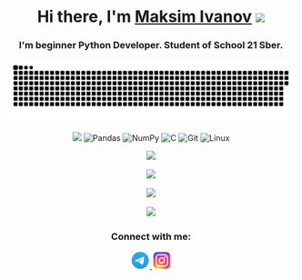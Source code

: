 <h1 align="center">
  Hi there, I'm
  <a href="https://github.com/mksmvnv" target="_blank">Maksim Ivanov</a>
  <img
    src="https://github.com/blackcater/blackcater/raw/main/images/Hi.gif"
    height="32"
  />
</h1>

<h3 align="center">
  I'm beginner Python Developer. Student of School 21 Sber.
</h3>

<p align="center">
  <img src="assets/main_pic.svg" />
</p>

<p align="center">
  <img
    src="https://img.shields.io/badge/python-3670A0?style=for-the-badge&logo=python&logoColor=ffdd54"
  />
  <img
    src="https://img.shields.io/badge/pandas-%23150458.svg?style=for-the-badge&logo=pandas&logoColor=white"
    alt="Pandas"
  />
  <img
    src="https://img.shields.io/badge/numpy-%23013243.svg?style=for-the-badge&logo=numpy&logoColor=white"
    alt="NumPy"
  />
  <img
    src="https://img.shields.io/badge/c-%2300599C.svg?style=for-the-badge&logo=c&logoColor=white"
    alt="C"
  />
  <img
    src="https://img.shields.io/badge/git-%23F05033.svg?style=for-the-badge&logo=git&logoColor=white"
    alt="Git"
  />
  <img
    src="https://img.shields.io/badge/Linux-FCC624?style=for-the-badge&logo=linux&logoColor=black"
    alt="Linux"
  />
</p>

<p align="center">
  <img src="https://komarev.com/ghpvc/?username=mksmvnv&color=blue" />
</p>

<p align="center">
  <img
    src="https://github-readme-stats.vercel.app/api/top-langs/?username=mksmvnv&layout=compact&theme=dark"
  />
</p>

<p align="center">
  <img
    src="https://github-readme-streak-stats.herokuapp.com?user=mksmvnv&theme=dark&hide_border=false&border_radius=6.7&date_format=j%2Fn%5B%2FY%5D"
  />
</p>

<p align="center">
  <img
    src="https://github-readme-stats.vercel.app/api?username=mksmvnv&theme=dark&show_icons=true"
  />
</p>

<h3 align="center">Connect with me:</h3>

<p align="center">
  <a href="https://t.me/mksm_vnv" target="_blank">
    <img
      src="assets/tg_logo.svg"
      height="30"
      style="margin-right: 2px"
    />
  </a>
  <a href="https://www.instagram.com/mksmvnv_/" target="_blank">
    <img
      src="assets/inst_logo.svg"
      height="30"
      style="margin-left: 2px"
    />
  </a>
</p>
